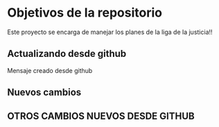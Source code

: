 # Objetivos de la repositorio

Este proyecto se encarga de manejar los planes de la liga de la justicia!!

## Actualizando desde github
Mensaje creado desde github

## Nuevos cambios
## OTROS CAMBIOS NUEVOS DESDE GITHUB
